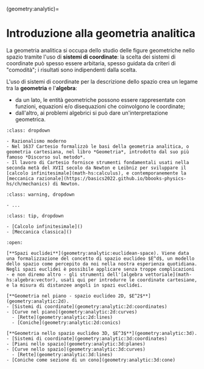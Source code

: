 <!--
```{article-info}
:author: basics
:date: "{sub-ref}`today`"
:read-time: "{sub-ref}`wordcount-minutes` min read"
```
-->

(geometry:analytic)=
# Introduzione alla geometria analitica

La geometria analitica si occupa dello studio delle figure geometriche nello spazio tramite l'uso di **sistemi di coordinate**: la scelta dei sistemi di coordinate può spesso essere arbitaria, spesso guidata da criteri di "comodità"; i risultati sono indipendenti dalla scelta.

L'uso di sistemi di coordinate per la descrizione dello spazio crea un legame tra la **geometria** e l'**algebra**:
  - da un lato, le entità geometriche possono essere rappresentate con funzioni, equazioni e/o disequazioni che coinvolgono le coordinate;
  - dall'altro, ai problemi algebrici si può dare un'interpretazione geometrica.

```{admonition} René Decartes (1596-1650) 
:class: dropdown

- Razionalismo moderno
- Nel 1637 Cartesio formalizzò le basi della geometria analitica, o geometria cartesiana, nel libro *Geometria*, introdotto dal suo più famoso *Discorso sul metodo*.
- Il lavoro di Cartesio fornisce strumenti fondamentali usati nella seconda metà del XVII secolo da Newton e Leibniz per sviluppare il [calcolo infinitesimale](math-hs:calculus), e contemporanemente la [meccanica razionale](https://basics2022.github.io/bbooks-physics-hs/ch/mechanics) di Newton.

```

<!--
```{admonition} Pierre de Fermat (1601-1665)
:class: dropdown
...

```
-->

```{admonition} Requisiti
:class: warning, dropdown

- ...

```

```{admonition} Argomenti derivanti
:class: tip, dropdown

- [Calcolo infinitesimale]()
- [Meccanica classica]()

```

```{dropdown} Argomenti del capitolo
:open:

[**Spazi euclidei**](geometry:analytic:euclidean-space). Viene data una formalizzazione del concetto di spazio euclideo $E^d$, un modello dello spazio come percepito da noi nella nostra esperienza quotidiana. Negli spazi euclidei è possibile applicare senza troppe complicazioni - e non diremo altro - gli strumenti dell'[algebra vettoriale](math-hs:algebra:vector), usati qui per introdurre le coordinate cartesiane, e la misura di distanzee angoli in spazi euclidei.

[**Geometria nel piano - spazio euclideo 2D, $E^2$**](geometry:analytic:2d).
- [Sistemi di coordinate](geometry:analytic:2d:coordinates)
- [Curve nel piano](geometry:analytic:2d:curves)
  - [Rette](geometry:analytic:2d:lines)
  - [Coniche](geometry:analytic:2d:conics)

[**Geometria nello spazio euclideo 3D, $E^3$**](geometry:analytic:3d).
- [Sistemi di coordinate](geometry:analytic:3d:coordinates)
- [Piani nello spazio](geometry:analytic:3d:planes)
- [Curve nello spazio](geometry:analytic:3d:curves)
  - [Rette](geometry:analytic:3d:lines)
- [Coniche come sezione di un cono](geometry:analytic:3d:cone)

```

<!--
```{list-table}
:header-rows: 0
* - ![](../media/analytic-geometry-graphical-sln-equation.png)
  - ![](../media/analytic-geometry-graphical-sln-system-eqn.png)
  - ![](../media/analytic-geometry-graphical-sln-system-ineq.png)
* - Soluzione grafica dell'equazione $f(x) = 0$
  - Soluzione grafica del sistema di equazioni $\begin{cases} F(x,y) = 0 \\ G(x,y)=0 \end{cases}$
  - Soluzione grafica del sistema di disequazioni $\begin{cases} y > f(x) \\ y > g(x) \end{cases}$
```
-->

<!--
**Argomenti.**

**Geometria nel piano - spazio euclideo 2D, $E^2$**

- [Sistemi di coordinate](geometry:analytic:2d:coordinates) *Cartesiane e polari; trasformazione tra sistemi di coordinate: polari e cartesiane; cartesiano-cartesiano: traslazione e rotazione*

- [Punti](geometry:analytic:2d:points)

- [Rette](geometry:analytic:2d:lines)

- [Coniche](geometry:analytic:2d:conics) **todo** *parabola, ellisse, iperbole: def, caratteristiche, descrizione in coord. cartesiane e polari; riferimento a gravitazione in meccanica classica*

**Geometria nello spazio euclideo 3D, $E^3$**

  -  Sistemi di coordinate
  -  Punti
  -  Rette
  -  Piani
  -  Cono e rivisitazione delle coniche
  -  Superfici quadratiche
-->

<!--
## Geometria
La geometria si occupa della descrizione e della misura dello spazio e degli oggetti presenti in esso.

**Geometria euclidea** Formulazione assiomatica della geometria negli *Elementi* di Euclide. L'opera di Euclide contiene i risultati di geometria noti al tempo, IV-III secolo a.C., ed è la base dei principi di geometria insegnati ancora oggi.

Si occupa di elementi geometrici nel piano 2-dimensionale o nello spazio 3-dimensionale. In ordine di complessità, si occupa inizialmente della geometria piana, introducendo concetti primitivi (punto,...), **todo** *...concentrandosi su angoli, rette e triangoli, oggetti elementari nei quali è possibile scomprre altre figure piane*

**Geometria analitica** Si occupa dello studio di elementi geometrici, con l'uso di sistemi di coordinate. **todo** *E'possibile usare diversi tipi di sistemi di coordinate, come ad esempio coord. cartesiane o polari nel piano.*
Questo approccio permette di associare un elemento geometrico a un'equazione che rappresenta il legame tra le coordinate dei suoi punti: la geometria analitica rappresenta quindi un **ponte** tra la geometria e l'algebra.

**todo** *Gli oggetti geometrici sono indipendenti dai sistemi di riferimento usati per descriverli; si può quindi definire i sistemi di riferimento per rendere la descrizione la più semplice possibile*

**todo** *Si possono riconoscere i punti di uno spazio euclideo come elementi di uno* **spazio vettoriale**. Si possono quindi usare gli strumenti dell'algebra e del calcolo lineare (vettoriale).

**todo: argomenti.** *Geometria piana: coordinate; distanza; retta; coniche;... Geometria nello spazio euclideo 3-dimensionale: coordinate; distanza; retta; piano; superfici quadratiche*

**Geometria differenziale** Si occupa dello studio di oggetti geometrici differenziabili, lisci, come curve e superfici. **todo** *Grandezze locali (differenziali): normale, curvatura,...; grandezze globali (integrali): lunghezza, superficie, volume; massa, momenti di inerzia;...*
-->
